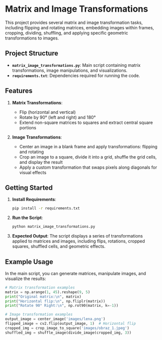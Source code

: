 # Matrix and Image Transformations

This project provides several matrix and image transformation tasks, including flipping and rotating matrices, embedding images within frames, cropping, dividing, shuffling, and applying specific geometric transformations to images.

## Project Structure
- **`matrix_image_transformations.py`**: Main script containing matrix transformations, image manipulations, and visualizations.
- **`requirements.txt`**: Dependencies required for running the code.

## Features
1. **Matrix Transformations**:
   - Flip (horizontal and vertical)
   - Rotate by 90° (left and right) and 180°
   - Extend non-square matrices to squares and extract central square portions

2. **Image Transformations**:
   - Center an image in a blank frame and apply transformations: flipping and rotating
   - Crop an image to a square, divide it into a grid, shuffle the grid cells, and display the result
   - Apply a custom transformation that swaps pixels along diagonals for visual effects

## Getting Started
1. **Install Requirements**:
    ```bash
    pip install -r requirements.txt
    ```

2. **Run the Script**:
    ```bash
    python matrix_image_transformations.py
    ```

3. **Expected Output**: The script displays a series of transformations applied to matrices and images, including flips, rotations, cropped squares, shuffled cells, and geometric effects.

## Example Usage
In the main script, you can generate matrices, manipulate images, and visualize the results:

```python
# Matrix transformation examples
matrix = np.arange(1, 45).reshape(9, 5)
print("Original matrix:\n", matrix)
print("Horizontal flip:\n", np.fliplr(matrix))
print("Rotate 90° Right:\n", np.rot90(matrix, k=-1))

# Image transformation examples
output_image = center_image('images/lena.png')
flipped_image = cv2.flip(output_image, 1)  # Horizontal flip
cropped_img = crop_image_to_square('images/obraz_1.jpeg')
shuffled_img = shuffle_image(divide_image(cropped_img, 3))
